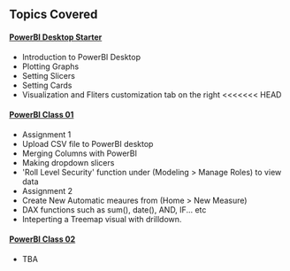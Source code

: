 <!-- Revision Section Starts -->
## Topics Covered
#### [PowerBI Desktop Starter](https://github.com/mommafish/BCG_Rise/tree/main/PowerBI_Library/Intro_to_PowerBI/1105_PowerBI_Desktop_Starter)
* Introduction to PowerBI Desktop
* Plotting Graphs
* Setting Slicers
* Setting Cards
* Visualization and Fliters customization tab on the right
<<<<<<< HEAD

#### [PowerBI Class 01](https://github.com/mommafish/BCG_Rise/tree/main/PowerBI_Library/Intro_to_Pandas/1108_PowerBI_Class_01)
* Assignment 1
 * Upload CSV file to PowerBI desktop
 * Merging Columns with PowerBI
 * Making dropdown slicers
 * 'Roll Level Security' function under (Modeling > Manage Roles) to view data
* Assignment 2
 * Create New Automatic meaures from (Home > New Measure)
 * DAX functions such as sum(), date(), AND, IF... etc
 * Inteperting a Treemap visual with drilldown.

#### [PowerBI Class 02](https://github.com/mommafish/BCG_Rise/tree/main/PowerBI_Library/Intro_to_Pandas/1108_PowerBI_Class_02)
* TBA
